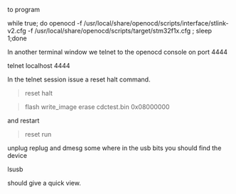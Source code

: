 to program

while true; do openocd -f /usr/local/share/openocd/scripts/interface/stlink-v2.cfg -f /usr/local/share/openocd/scripts/target/stm32f1x.cfg ; sleep 1;done

In another terminal window we telnet to the openocd console on port 4444

telnet localhost 4444

In the telnet session issue a reset halt command.

> reset halt

> flash write_image erase cdctest.bin 0x08000000

and restart

> reset run

unplug replug and dmesg
some where in the usb bits 
you should find the device 

lsusb

should give a quick view.


